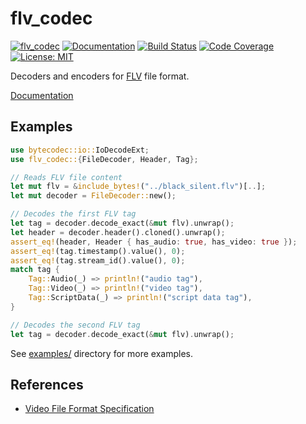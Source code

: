 flv_codec
=========

[![flv_codec](http://meritbadge.herokuapp.com/flv_codec)](https://crates.io/crates/flv_codec)
[![Documentation](https://docs.rs/flv_codec/badge.svg)](https://docs.rs/flv_codec)
[![Build Status](https://travis-ci.org/sile/flv_codec.svg?branch=master)](https://travis-ci.org/sile/flv_codec)
[![Code Coverage](https://codecov.io/gh/sile/flv_codec/branch/master/graph/badge.svg)](https://codecov.io/gh/sile/flv_codec/branch/master)
[![License: MIT](https://img.shields.io/badge/license-MIT-blue.svg)](LICENSE)

Decoders and encoders for [FLV] file format.

[Documentation](https://docs.rs/flv_codec)


Examples
--------

```rust
use bytecodec::io::IoDecodeExt;
use flv_codec::{FileDecoder, Header, Tag};

// Reads FLV file content
let mut flv = &include_bytes!("../black_silent.flv")[..];
let mut decoder = FileDecoder::new();

// Decodes the first FLV tag
let tag = decoder.decode_exact(&mut flv).unwrap();
let header = decoder.header().cloned().unwrap();
assert_eq!(header, Header { has_audio: true, has_video: true });
assert_eq!(tag.timestamp().value(), 0);
assert_eq!(tag.stream_id().value(), 0);
match tag {
    Tag::Audio(_) => println!("audio tag"),
    Tag::Video(_) => println!("video tag"),
    Tag::ScriptData(_) => println!("script data tag"),
}

// Decodes the second FLV tag
let tag = decoder.decode_exact(&mut flv).unwrap();
```

See [examples/] directory for more examples.


References
-----------

- [Video File Format Specification][FLV]

[FLV]: https://wwwimages2.adobe.com/content/dam/acom/en/devnet/flv/video_file_format_spec_v10.pdf
[examples/]: https://github.com/sile/flv_codec/tree/master/examples
